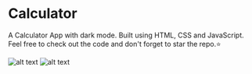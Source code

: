 # Calculator
A Calculator App with dark mode. Built using HTML, CSS and JavaScript. Feel free to check out the code and don't forget to star the repo.⭐

![alt text](https://ibb.co/bbnxCDS)
![alt text](https://ibb.co/wQ7qPLM)
